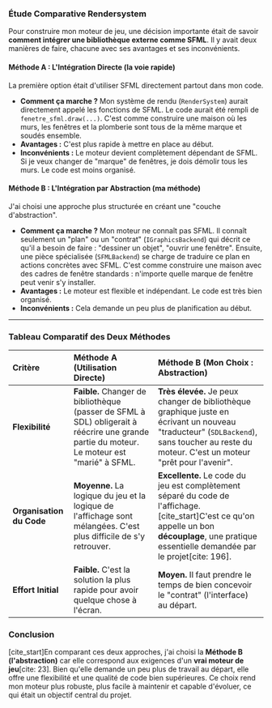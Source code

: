 ### **Étude Comparative Rendersystem**

Pour construire mon moteur de jeu, une décision importante était de savoir **comment intégrer une bibliothèque externe comme SFML**. Il y avait deux manières de faire, chacune avec ses avantages et ses inconvénients.

#### **Méthode A : L'Intégration Directe (la voie rapide)**

La première option était d'utiliser SFML directement partout dans mon code.

* **Comment ça marche ?** Mon système de rendu (`RenderSystem`) aurait directement appelé les fonctions de SFML. Le code aurait été rempli de `fenetre_sfml.draw(...)`. C'est comme construire une maison où les murs, les fenêtres et la plomberie sont tous de la même marque et soudés ensemble.
* **Avantages :** C'est plus rapide à mettre en place au début.
* **Inconvénients :** Le moteur devient complètement dépendant de SFML. Si je veux changer de "marque" de fenêtres, je dois démolir tous les murs. Le code est moins organisé.

#### **Méthode B : L'Intégration par Abstraction (ma méthode)**

J'ai choisi une approche plus structurée en créant une "couche d'abstraction".

* **Comment ça marche ?** Mon moteur ne connaît pas SFML. Il connaît seulement un "plan" ou un "contrat" (`IGraphicsBackend`) qui décrit ce qu'il a besoin de faire : "dessiner un objet", "ouvrir une fenêtre". Ensuite, une pièce spécialisée (`SFMLBackend`) se charge de traduire ce plan en actions concrètes avec SFML. C'est comme construire une maison avec des cadres de fenêtre standards : n'importe quelle marque de fenêtre peut venir s'y installer.
* **Avantages :** Le moteur est flexible et indépendant. Le code est très bien organisé.
* **Inconvénients :** Cela demande un peu plus de planification au début.

---

### **Tableau Comparatif des Deux Méthodes**

| Critère | Méthode A (Utilisation Directe) | Méthode B (Mon Choix : Abstraction) |
| :--- | :--- | :--- |
| **Flexibilité** | **Faible.** Changer de bibliothèque (passer de SFML à SDL) obligerait à réécrire une grande partie du moteur. Le moteur est "marié" à SFML. | **Très élevée.** Je peux changer de bibliothèque graphique juste en écrivant un nouveau "traducteur" (`SDLBackend`), sans toucher au reste du moteur. C'est un moteur "prêt pour l'avenir". |
| **Organisation du Code**| **Moyenne.** La logique du jeu et la logique de l'affichage sont mélangées. C'est plus difficile de s'y retrouver. | **Excellente.** Le code du jeu est complètement séparé du code de l'affichage. [cite_start]C'est ce qu'on appelle un bon **découplage**, une pratique essentielle demandée par le projet[cite: 196]. |
| **Effort Initial** | **Faible.** C'est la solution la plus rapide pour avoir quelque chose à l'écran. | **Moyen.** Il faut prendre le temps de bien concevoir le "contrat" (l'interface) au départ. |

### **Conclusion**

[cite_start]En comparant ces deux approches, j'ai choisi la **Méthode B (l'abstraction)** car elle correspond aux exigences d'un **vrai moteur de jeu**[cite: 23]. Bien qu'elle demande un peu plus de travail au départ, elle offre une flexibilité et une qualité de code bien supérieures. Ce choix rend mon moteur plus robuste, plus facile à maintenir et capable d'évoluer, ce qui était un objectif central du projet.